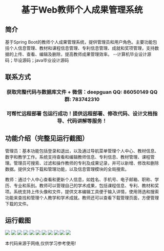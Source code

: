 <p><h1 align="center">基于Web教师个人成果管理系统</h1></p>

## 简介
基于Spring Boot的教师个人成果管理系统，提供管理员和用户角色。主要功能包括个人信息管理、教材和课程信息管理、专利信息管理、成就和奖项管理，支持数据的上传、查看、编辑及删除，提高教师成果管理效率。    --计算机毕业设计源码；毕设源码；java毕业设计源码


## 联系方式
<p><h3 align="center">获取完整代码与数据库文件 + 微信：deepguan QQ: 86050149 QQ群: 783742310</h3></p>
<p><h3 align="center">可帮忙远程部署 包运行成功！提供远程部署、修改代码、设计文档指导、代码讲解等服务！</h3></p>

## 功能介绍（完整见运行截图）
管理员：基本功能包括登录和退出，以及通过导航菜单管理个人中心、教材信息、数字和教学工作。系统支持查看和编辑教师信息、专利信息、教材管理、课程管理。管理员可搜索、过滤和操作教师的专利及成果记录，并可以新增、修改和删除数据。提供文件下载和管理功能，以及信息管理模块的全局搜索。

教师：通过个人中心查看和更新个人信息，如姓名、手机号、电子邮箱、职称、学历、专业和系别。教师可以管理自己的学术成果，包括课程信息、专利、教材和奖项。系统支持上传头像和文件，提供文本编辑工具便于输入详情，使用筛选和搜索功能来查找和管理个人教学和学术成就。教师还可以查看下载管理页面，方便管理下载的文件。


## 运行截图
![](img/001.jpg)
![](img/002.jpg)
![](img/003.jpg)
![](img/004.jpg)
![](img/005.jpg)
![](img/006.jpg)
![](img/007.jpg)
![](img/008.jpg)
![](img/009.jpg)
![](img/010.jpg)
![](img/011.jpg)

<p>本代码来源于网络,仅供学习参考使用!</p>
